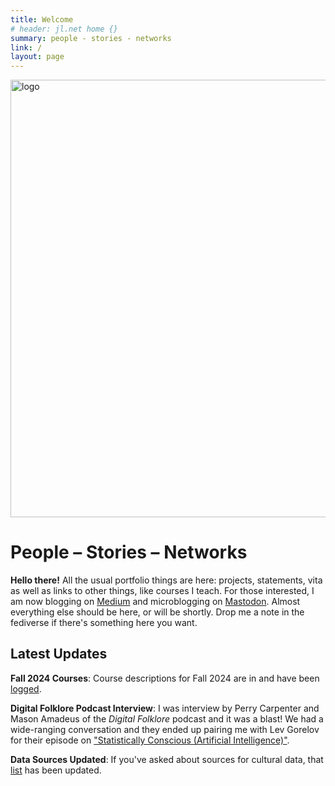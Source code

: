 ```yaml
---
title: Welcome
# header: jl.net home {}
summary: people - stories - networks
link: /
layout: page
---
```


<img src="{{site.url}}/assets/images/people-texts-networks.png" alt="logo" width="700">

# People – Stories – Networks

**Hello there!** All the usual portfolio things are here: projects, statements, vita as well as links to other things, like courses I teach. For those interested, I am now blogging on [Medium](https://medium.com/@johnlaudun) and microblogging on [Mastodon](https://hcommons.social/@johnlaudun). Almost everything else should be here, or will be shortly. Drop me a note in the fediverse if there's something here you want.

## Latest Updates

**Fall 2024 Courses**: Course descriptions for Fall 2024 are in and have been [logged](https://johnlaudun.net/2024/02/28/courses-fall-2024.html).

**Digital Folklore Podcast Interview**: I was interview by Perry Carpenter and Mason Amadeus of the *Digital Folklore* podcast and it was a blast! We had a wide-ranging conversation and they ended up pairing me with Lev Gorelov for their episode on ["Statistically Conscious (Artificial Intelligence)"](https://digitalfolklore.fm/episodes/s2e6).

**Data Sources Updated**: If you've asked about sources for cultural data, that [list](guides/data.html) has been updated.



<!-- 
{% for post in posts %}
    {% if post.tags contains "news" %}
        <p class="news"> <b>{{item.title}}</b>: {{item.content | markdownify }} </p>
    {% endif %}
{% endfor %} -->